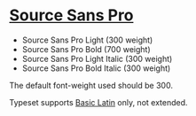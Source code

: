 # [Source Sans Pro](http://adobe-fonts.github.io/source-sans-pro/)

- Source Sans Pro Light (300 weight)
- Source Sans Pro Bold (700 weight)
- Source Sans Pro Light Italic (300 weight)
- Source Sans Pro Bold Italic (300 weight)

The default font-weight used should be 300.

Typeset supports [Basic Latin](https://en.wikipedia.org/wiki/Basic_Latin_(Unicode_block)) only, not extended.